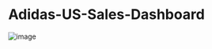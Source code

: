 # Adidas-US-Sales-Dashboard

![image](https://github.com/user-attachments/assets/ed349732-01b8-4b7a-ac9c-eb5b4306b28e)
